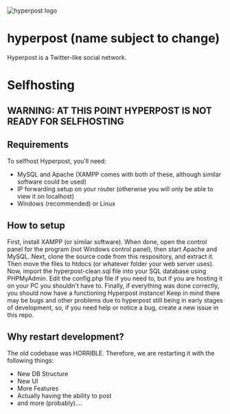![hyperpost logo](http://insider.forzasoft.ml/hp.png)
# hyperpost (name subject to change)
Hyperpost is a Twitter-like social network.

# Selfhosting
## WARNING: AT THIS POINT HYPERPOST IS NOT READY FOR SELFHOSTING
## Requirements
To selfhost Hyperpost, you'll need:
- MySQL and Apache (XAMPP comes with both of these, although similar software could be used)
- IP forwarding setup on your router (otherwise you will only be able to view it on localhost)
- Windows (recommended) or Linux

## How to setup
First, install XAMPP (or similar software). When done, open the control panel for the program (not Windows control panel), then start Apache and MySQL. Next, clone the source code from this respository, and extract it. Then move the files to htdocs (or whatever folder your web server uses). Now, import the hyperpost-clean.sql file into your SQL database using PHPMyAdmin. Edit the config.php file if you need to, but if you are hosting it on your PC you shouldn't have to. Finally, if everything was done correctly, you should now have a functioning Hyperpost instance! Keep in mind there may be bugs and other problems due to hyperpost still being in early stages of development, so, if you need help or notice a bug, create a new issue in this repo.

## Why restart development?
The old codebase was HORRIBLE. Therefore, we are restarting it with the following things:
- New DB Structure
- New UI
- More Features
- Actually having the ability to post
- and more (probably)....

